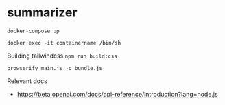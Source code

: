 # summarizer

`docker-compose up`

`docker exec -it containername /bin/sh`

Building tailwindcss
`npm run build:css`

`browserify main.js -o bundle.js`

Relevant docs

- https://beta.openai.com/docs/api-reference/introduction?lang=node.js
